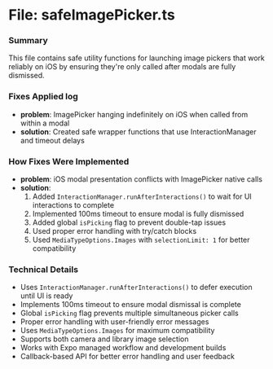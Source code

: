 # File: safeImagePicker.ts

### Summary
This file contains safe utility functions for launching image pickers that work reliably on iOS by ensuring they're only called after modals are fully dismissed.

### Fixes Applied log
- **problem**: ImagePicker hanging indefinitely on iOS when called from within a modal
- **solution**: Created safe wrapper functions that use InteractionManager and timeout delays

### How Fixes Were Implemented
- **problem**: iOS modal presentation conflicts with ImagePicker native calls
- **solution**:
  1. Added `InteractionManager.runAfterInteractions()` to wait for UI interactions to complete
  2. Implemented 100ms timeout to ensure modal is fully dismissed
  3. Added global `isPicking` flag to prevent double-tap issues
  4. Used proper error handling with try/catch blocks
  5. Used `MediaTypeOptions.Images` with `selectionLimit: 1` for better compatibility

### Technical Details
- Uses `InteractionManager.runAfterInteractions()` to defer execution until UI is ready
- Implements 100ms timeout to ensure modal dismissal is complete
- Global `isPicking` flag prevents multiple simultaneous picker calls
- Proper error handling with user-friendly error messages
- Uses `MediaTypeOptions.Images` for maximum compatibility
- Supports both camera and library image selection
- Works with Expo managed workflow and development builds
- Callback-based API for better error handling and user feedback

